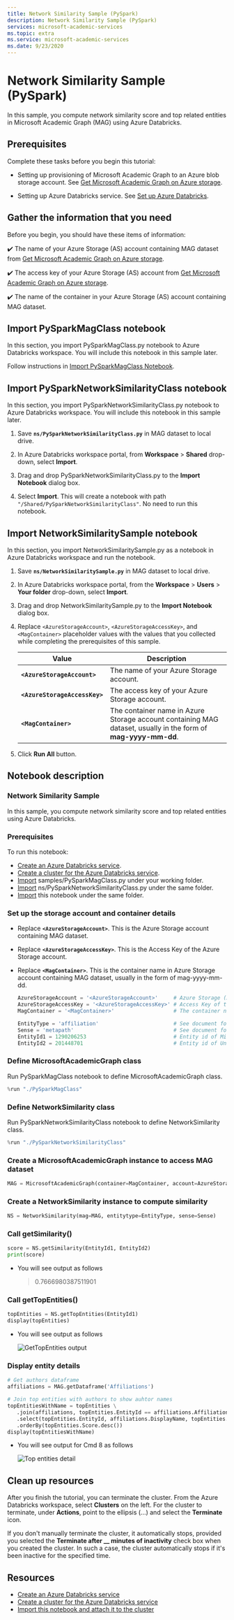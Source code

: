 ```yaml
---
title: Network Similarity Sample (PySpark)
description: Network Similarity Sample (PySpark)
services: microsoft-academic-services
ms.topic: extra
ms.service: microsoft-academic-services
ms.date: 9/23/2020
---
```

# Network Similarity Sample (PySpark)

In this sample, you compute network similarity score and top related entities in Microsoft Academic Graph (MAG) using Azure Databricks.

## Prerequisites

Complete these tasks before you begin this tutorial:

* Setting up provisioning of Microsoft Academic Graph to an Azure blob storage account. See [Get Microsoft Academic Graph on Azure storage](get-started-setup-provisioning.md).

* Setting up Azure Databricks service. See [Set up Azure Databricks](get-started-setup-databricks.md).

## Gather the information that you need

   Before you begin, you should have these items of information:

   :heavy_check_mark:  The name of your Azure Storage (AS) account containing MAG dataset from [Get Microsoft Academic Graph on Azure storage](get-started-setup-provisioning.md#note-azure-storage-account-name-and-primary-key).

   :heavy_check_mark:  The access key of your Azure Storage (AS) account from [Get Microsoft Academic Graph on Azure storage](get-started-setup-provisioning.md#note-azure-storage-account-name-and-primary-key).

   :heavy_check_mark:  The name of the container in your Azure Storage (AS) account containing MAG dataset.

## Import PySparkMagClass notebook

In this section, you import PySparkMagClass.py notebook to Azure Databricks workspace. You will include this notebook in this sample later.

Follow instructions in [Import PySparkMagClass Notebook](import-pysparkmagclass.md).

## Import PySparkNetworkSimilarityClass notebook

In this section, you import PySparkNetworkSimilarityClass.py notebook to Azure Databricks workspace. You will include this notebook in this sample later.

1. Save **`ns/PySparkNetworkSimilarityClass.py`** in MAG dataset to local drive.

1. In Azure Databricks workspace portal, from **Workspace** > **Shared** drop-down, select **Import**.

1. Drag and drop PySparkNetworkSimilarityClass.py to the **Import Notebook** dialog box.

1. Select **Import**. This will create a notebook with path `"/Shared/PySparkNetworkSimilarityClass"`. No need to run this notebook.

## Import NetworkSimilaritySample notebook

In this section, you import NetworkSimilaritySample.py as a notebook in Azure Databricks workspace and run the notebook.

1. Save **`ns/NetworkSimilaritySample.py`** in MAG dataset to local drive.

1. In Azure Databricks workspace portal, from the **Workspace** > **Users** > **Your folder** drop-down, select **Import**.

1. Drag and drop NetworkSimilaritySample.py to the **Import Notebook** dialog box.

1. Replace `<AzureStorageAccount>`, `<AzureStorageAccessKey>`, and `<MagContainer>` placeholder values with the values that you collected while completing the prerequisites of this sample.

   |Value  |Description  |
   |---------|---------|
   |**`<AzureStorageAccount>`** | The name of your Azure Storage account. |
   |**`<AzureStorageAccessKey>`** | The access key of your Azure Storage account. |
   |**`<MagContainer>`** | The container name in Azure Storage account containing MAG dataset, usually in the form of **mag-yyyy-mm-dd**. |

1. Click **Run All** button.

## Notebook description

### Network Similarity Sample

In this sample, you compute network similarity score and top related entities using Azure Databricks.

### Prerequisites

To run this notebook:
- [Create an Azure Databricks service](https://azure.microsoft.com/en-us/services/databricks/).
- [Create a cluster for the Azure Databricks service](https://docs.azuredatabricks.net/user-guide/clusters/create.html).
- [Import](https://docs.databricks.com/user-guide/notebooks/notebook-manage.html#import-a-notebook) samples/PySparkMagClass.py under your working folder.
- [Import](https://docs.databricks.com/user-guide/notebooks/notebook-manage.html#import-a-notebook) ns/PySparkNetworkSimilarityClass.py under the same folder.
- [Import](https://docs.databricks.com/user-guide/notebooks/notebook-manage.html#import-a-notebook) this notebook under the same folder.

### Set up the storage account and container details

- Replace **`<AzureStorageAccount>`**. This is the Azure Storage account containing MAG dataset.
- Replace **`<AzureStorageAccessKey>`**. This is the Access Key of the Azure Storage account.
- Replace **`<MagContainer>`**. This is the container name in Azure Storage account containing MAG dataset, usually in the form of mag-yyyy-mm-dd.

   ```python
   AzureStorageAccount = '<AzureStorageAccount>'     # Azure Storage (AS) account containing MAG dataset
   AzureStorageAccessKey = '<AzureStorageAccessKey>' # Access Key of the Azure Storage (AS) account
   MagContainer = '<MagContainer>'                   # The container name in Azure Storage (AS) account containing MAG dataset, usually in the form of mag-yyyy-mm-dd

   EntityType = 'affiliation'                        # See document for available entity types. Replace with other entity type if needed.
   Sense = 'metapath'                                # See document for available senses. Replace with other sense if needed.
   EntityId1 = 1290206253                            # Entity id of Microsoft. Replace with other entity id if needed
   EntityId2 = 201448701                             # Entity id of University of Washington. Replace with other entity id if needed
   ```

### Define MicrosoftAcademicGraph class

Run PySparkMagClass notebook to define MicrosoftAcademicGraph class.

   ```python
   %run "./PySparkMagClass"
   ```

### Define NetworkSimilarity class

Run PySparkNetworkSimilarityClass notebook to define NetworkSimilarity class.

   ```python
   %run "./PySparkNetworkSimilarityClass"
   ```

### Create a MicrosoftAcademicGraph instance to access MAG dataset

   ```python
   MAG = MicrosoftAcademicGraph(container=MagContainer, account=AzureStorageAccount, key=AzureStorageAccessKey)
   ```

### Create a NetworkSimilarity instance to compute similarity

   ```python
   NS = NetworkSimilarity(mag=MAG, entitytype=EntityType, sense=Sense)
   ```

### Call getSimilarity()

   ```python
   score = NS.getSimilarity(EntityId1, EntityId2)
   print(score)
   ```

- You will see output as follows

    > 0.7666980387511901

### Call getTopEntities()

   ```python
   topEntities = NS.getTopEntities(EntityId1)
   display(topEntities)
   ```

- You will see output as follows

    ![GetTopEntities output](media/network-similarity/databricks-get-top-entities.png "GetTopEntities output")


### Display entity details

   ```python
   # Get authors dataframe
   affiliations = MAG.getDataframe('Affiliations')

   # Join top entities with authors to show auhtor names
   topEntitiesWithName = topEntities \
      .join(affiliations, topEntities.EntityId == affiliations.AffiliationId, 'inner') \
      .select(topEntities.EntityId, affiliations.DisplayName, topEntities.Score) \
      .orderBy(topEntities.Score.desc())
   display(topEntitiesWithName)
   ```

- You will see output for Cmd 8 as follows

    ![Top entities detail](media/network-similarity/databricks-top-entities-detail.png "Top entities detail")

## Clean up resources

After you finish the tutorial, you can terminate the cluster. From the Azure Databricks workspace, select **Clusters** on the left. For the cluster to terminate, under **Actions**, point to the ellipsis (...) and select the **Terminate** icon.

If you don't manually terminate the cluster, it automatically stops, provided you selected the **Terminate after \_\_ minutes of inactivity** check box when you created the cluster. In such a case, the cluster automatically stops if it's been inactive for the specified time.

## Resources

* [Create an Azure Databricks service](https://azure.microsoft.com/services/databricks/)
* [Create a cluster for the Azure Databricks service](https://docs.azuredatabricks.net/user-guide/clusters/create.html)
* [Import this notebook and attach it to the cluster](https://docs.databricks.com/user-guide/notebooks/notebook-manage.html#import-a-notebook)
